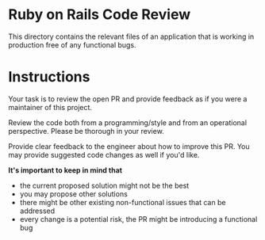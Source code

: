# Ruby on Rails Code Review

This directory contains the relevant files of an application that is working
in production free of any functional bugs.

# Instructions

Your task is to review the open PR and provide feedback as if you were a
maintainer of this project.

Review the code both from a programming/style and from an operational perspective.
Please be thorough in your review.

Provide clear feedback to the engineer about how to improve this PR. You may
provide suggested code changes as well if you'd like.

**It's important to keep in mind that**

- the current proposed solution might not be the best
- you may propose other solutions
- there might be other existing non-functional issues that can be addressed
- every change is a potential risk, the PR might be introducing a functional bug

